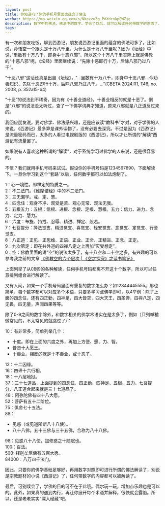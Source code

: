 ```yaml
---
layout: post
title: 你知道吗？你的手机号里面也蕴含了佛法
wechat: https://mp.weixin.qq.com/s/NkozzuZg_PdXdrnkpPWZjg
description: 数字中的佛法，佛法中的数字。学会了以后，就可以解读任何带数字的东西了，比如手机号，生日，身份证，门牌号等。
tags:
---
```


有一次和朋友吃饭，聊到西游记，朋友说西游记里面的蕴含的佛法可多了，比如说，孙悟空一个跟头是十万八千里，为什么是十万八千里呢？因为《坛经》中说，”里数有十万八千，即身中十恶八邪”，所以这个十万八千里实际上就是佛教的“十恶八邪”呢，《坛经》里面继续说：“先除十恶即行十万，后除八邪乃过八千”。

“十恶八邪”这话还真是出自《坛经》，"...里数有十万八千，即身中十恶八邪...今劝善知识，先除十恶即行十万，后除八邪乃过八千。..."(CBETA 2024.R1, T48, no. 2008, p. 352a15-b4)

“十恶”的说法到不稀奇，因为有《十善业道经》，十善业相反的就是十恶了。倒是”八邪“的说法没太听过，查了一下佛学词典才知道，原来八邪就是八正道反过来的。

我回应朋友说，要对佛学、佛法感兴趣，还是应该读“教科书”才对，对于学佛的人来说，《西游记》最多算是课外读物了，没有必要去深究。不过是因为《西游记》是流量密码而已，太多的人看过电视剧版的《西游记》，所以才让所谓的”解读“西游记有流量罢了。

如果说有人喜欢这种所谓的“解读”，对于系统学习过佛学的人来说，还是很容易的。

不信？我们就用手机号码来试试。假设你的手机号码是1234567890，下面解读下。一旦你学习到这个“套路”以后，任何数字都可以如法炮制了。

1：心一境性。即禅定的特质之一。<br>
2：不二法门。《维摩诘经》中的不二法门。<br>
3：三无漏学。戒、定、慧。<br>
4：四念住：观身不净、观受是苦、观心无常、观法无我。<br>
5：五根五力：五根：信根、进根、念根、定根、慧根。五力：信力、进力、念力、定力、慧力。<br>
6：六度：布施、持戒、忍辱、精进、禅定、般若。<br>
7：七菩提分：择法觉支、精进觉支、喜觉支、轻安觉支、念觉支、定觉支、行舍觉支。<br>
8：八正道：正见、正思维、正语、正业、正命、正精进、正念、正定。<br>
9：九次第定：即在共外道的四禅八定之上再加“灭受想定”。<br>
0：空：佛教里面的讲“空”的说法太多了，有十八空和二十空之多，有兴趣的可以参考我之前的文章 [《佛教空的六个层次 \| 《空之探究》之读书笔记》](https://mp.weixin.qq.com/s/AaPNZH30_A3LFucUFRCIIw)

上面列举了从0到9的各种解读，任何手机号码都离不开这十个数字，所以可以任意排列组合进行解读了。

又有人问，如果一个手机号码里面有重复的数字怎么办？如12344445555。那也简单，每个数字都可以对应多个术语，只要多学习点佛学即可，以4举例：除了上面的四念住，还有四正勤，四神足，四大皆空，四大天王，四圣谛，四禅八定，四无畏，四无量，声闻四果等等。

除了0-9之间的数字除外，和数字相关的佛学术语实在是太多了，例如（只列举稍微常见的，不太常见的就跳过了）：

10：有非常多，简单列举几个：
  * 十度。即在上面的六度之外，再加上方便、愿、力、智。
  * 普贤十大愿王。
  * 十善业。相反的就是十不善业，或十恶了。

12：十二因缘。<br>
16：四谛十六行相。<br>
18：十八层地狱。<br>
37：三十七道品，上面提到的四念住、四正勤、四神足、五根、五力、七菩提分、八正道合起来就是三十七道品了。<br>
48：阿弥陀佛有四十八大愿。<br>
52：菩萨有五十二阶位。<br>
75：俱舍七十五法。<br>
88：
* 见惑（或见道所断八十八使）。
* 八十八佛。五十三佛与三十五佛，合称为八十八佛。

98：见惑八十八使，加修惑之十随眠也。<br>
100：百法。<br>
500: 释迦牟尼佛有五百大愿。<br>
84000：八万四千法门。

因此，只要你的佛学基础足够好，再用数字对照即可进行所谓的佛法解读了，别说是宗教题材的小说《西游记》了，任何带数字的内容都可以被解读了。

最后，可别误会了，学佛的目的可不在于此哦。偶尔玩一玩，增加点乐趣也是可以的。此外，如果真的遇到内行，再让你展开每个术语并解释，很快就会露馅。所以，还是老老实实“深入经藏”吧。
